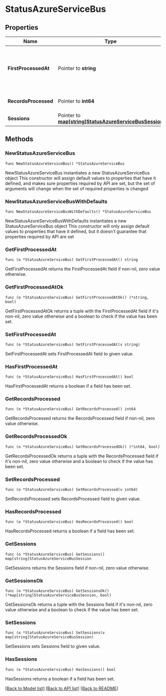 # StatusAzureServiceBus

## Properties

Name | Type | Description | Notes
------------ | ------------- | ------------- | -------------
**FirstProcessedAt** | Pointer to **string** | Service Bus first message processed time in ISO-8601 format. | [optional] 
**RecordsProcessed** | Pointer to **int64** | Number of records processed. | [optional] 
**Sessions** | Pointer to [**map[string]StatusAzureServiceBusSession**](StatusAzureServiceBusSession.md) | Sessions processed. | [optional] 

## Methods

### NewStatusAzureServiceBus

`func NewStatusAzureServiceBus() *StatusAzureServiceBus`

NewStatusAzureServiceBus instantiates a new StatusAzureServiceBus object
This constructor will assign default values to properties that have it defined,
and makes sure properties required by API are set, but the set of arguments
will change when the set of required properties is changed

### NewStatusAzureServiceBusWithDefaults

`func NewStatusAzureServiceBusWithDefaults() *StatusAzureServiceBus`

NewStatusAzureServiceBusWithDefaults instantiates a new StatusAzureServiceBus object
This constructor will only assign default values to properties that have it defined,
but it doesn't guarantee that properties required by API are set

### GetFirstProcessedAt

`func (o *StatusAzureServiceBus) GetFirstProcessedAt() string`

GetFirstProcessedAt returns the FirstProcessedAt field if non-nil, zero value otherwise.

### GetFirstProcessedAtOk

`func (o *StatusAzureServiceBus) GetFirstProcessedAtOk() (*string, bool)`

GetFirstProcessedAtOk returns a tuple with the FirstProcessedAt field if it's non-nil, zero value otherwise
and a boolean to check if the value has been set.

### SetFirstProcessedAt

`func (o *StatusAzureServiceBus) SetFirstProcessedAt(v string)`

SetFirstProcessedAt sets FirstProcessedAt field to given value.

### HasFirstProcessedAt

`func (o *StatusAzureServiceBus) HasFirstProcessedAt() bool`

HasFirstProcessedAt returns a boolean if a field has been set.

### GetRecordsProcessed

`func (o *StatusAzureServiceBus) GetRecordsProcessed() int64`

GetRecordsProcessed returns the RecordsProcessed field if non-nil, zero value otherwise.

### GetRecordsProcessedOk

`func (o *StatusAzureServiceBus) GetRecordsProcessedOk() (*int64, bool)`

GetRecordsProcessedOk returns a tuple with the RecordsProcessed field if it's non-nil, zero value otherwise
and a boolean to check if the value has been set.

### SetRecordsProcessed

`func (o *StatusAzureServiceBus) SetRecordsProcessed(v int64)`

SetRecordsProcessed sets RecordsProcessed field to given value.

### HasRecordsProcessed

`func (o *StatusAzureServiceBus) HasRecordsProcessed() bool`

HasRecordsProcessed returns a boolean if a field has been set.

### GetSessions

`func (o *StatusAzureServiceBus) GetSessions() map[string]StatusAzureServiceBusSession`

GetSessions returns the Sessions field if non-nil, zero value otherwise.

### GetSessionsOk

`func (o *StatusAzureServiceBus) GetSessionsOk() (*map[string]StatusAzureServiceBusSession, bool)`

GetSessionsOk returns a tuple with the Sessions field if it's non-nil, zero value otherwise
and a boolean to check if the value has been set.

### SetSessions

`func (o *StatusAzureServiceBus) SetSessions(v map[string]StatusAzureServiceBusSession)`

SetSessions sets Sessions field to given value.

### HasSessions

`func (o *StatusAzureServiceBus) HasSessions() bool`

HasSessions returns a boolean if a field has been set.


[[Back to Model list]](../README.md#documentation-for-models) [[Back to API list]](../README.md#documentation-for-api-endpoints) [[Back to README]](../README.md)


